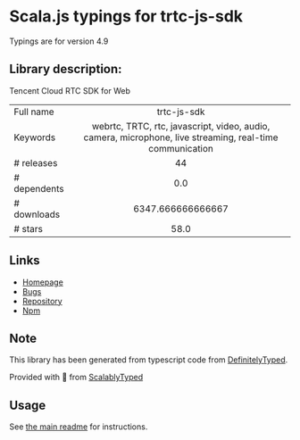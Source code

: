 
# Scala.js typings for trtc-js-sdk

Typings are for version 4.9

## Library description:
Tencent Cloud RTC SDK for Web

|                    |                 |
| ------------------ | :-------------: |
| Full name          | trtc-js-sdk |
| Keywords           | webrtc, TRTC, rtc, javascript, video, audio, camera, microphone, live streaming, real-time communication |
| # releases         | 44 |
| # dependents       | 0.0 |
| # downloads        | 6347.666666666667 |
| # stars            | 58.0 |

## Links
- [Homepage](https://web.sdk.qcloud.com/trtc/webrtc/doc/en/index.html)
- [Bugs](https://github.com/LiteAVSDK/TRTC_Web/issues)
- [Repository](https://github.com/LiteAVSDK/TRTC_Web)
- [Npm](https://www.npmjs.com/package/trtc-js-sdk)
    


## Note
This library has been generated from typescript code from [DefinitelyTyped](https://definitelytyped.org).

Provided with :purple_heart: from [ScalablyTyped](https://github.com/oyvindberg/ScalablyTyped)

## Usage
See [the main readme](../../readme.md) for instructions.


